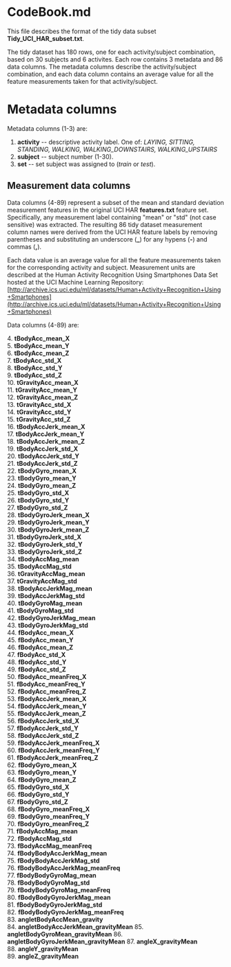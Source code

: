 # CodeBook.md

This file describes the format of the tidy data subset **Tidy\_UCI\_HAR\_subset.txt**.

The tidy dataset has 180 rows, one for each activity/subject combination, based
on 30 subjects and 6 activites. Each row contains 3 metadata and 86 data columns.
The metadata columns describe the activity/subject combination, and each data column
contains an average value for all the feature measurements taken for that
activity/subject.

# Metadata columns

Metadata columns (1-3) are:

1. **activity** -- descriptive activity label. One of: 
*LAYING, SITTING, STANDING, WALKING, WALKING\_DOWNSTAIRS, WALKING\_UPSTAIRS*
2. **subject** -- subject number (1-30).
3. **set** -- set subject was assigned to (*train* or *test*).

## Measurement data columns

Data columns (4-89) represent a subset of the mean and standard deviation
measurement features in the original UCI HAR **features.txt** feature set.
Specifically, any measurement label containing "mean" or "std" (not case sensitive)
was extracted. The resulting 86 tidy dataset measurement column names were derived from 
the UCI HAR feature labels by removing parentheses and substituting an underscore (**\_**) 
for any hypens (**-**) and commas (**,**).

Each data value is an average value for all
the feature measurements taken for the corresponding activity and subject.
Measurement units are described at the
Human Activity Recognition Using Smartphones Data Set hosted at the UCI Machine
Learning Repository: [http://archive.ics.uci.edu/ml/datasets/Human+Activity+Recognition+Using+Smartphones](http://archive.ics.uci.edu/ml/datasets/Human+Activity+Recognition+Using+Smartphones)

Data columns (4-89) are: 

4\. **tBodyAcc\_mean\_X**                   
5\. **tBodyAcc\_mean\_Y**                   
6\. **tBodyAcc\_mean\_Z**                   
7\. **tBodyAcc\_std\_X**                    
8\. **tBodyAcc\_std\_Y**                    
9\. **tBodyAcc\_std\_Z**                    
10\. **tGravityAcc\_mean\_X**                
11\. **tGravityAcc\_mean\_Y**                
12\. **tGravityAcc\_mean\_Z**                
13\. **tGravityAcc\_std\_X**                 
14\. **tGravityAcc\_std\_Y**                 
15\. **tGravityAcc\_std\_Z**                 
16\. **tBodyAccJerk\_mean\_X**               
17\. **tBodyAccJerk\_mean\_Y**               
18\. **tBodyAccJerk\_mean\_Z**               
19\. **tBodyAccJerk\_std\_X**                
20\. **tBodyAccJerk\_std\_Y**                
21\. **tBodyAccJerk\_std\_Z**                
22\. **tBodyGyro\_mean\_X**                  
23\. **tBodyGyro\_mean\_Y**                  
24\. **tBodyGyro\_mean\_Z**                  
25\. **tBodyGyro\_std\_X**                   
26\. **tBodyGyro\_std\_Y**                   
27\. **tBodyGyro\_std\_Z**                   
28\. **tBodyGyroJerk\_mean\_X**              
29\. **tBodyGyroJerk\_mean\_Y**              
30\. **tBodyGyroJerk\_mean\_Z**              
31\. **tBodyGyroJerk\_std\_X**               
32\. **tBodyGyroJerk\_std\_Y**               
33\. **tBodyGyroJerk\_std\_Z**               
34\. **tBodyAccMag\_mean**                  
35\. **tBodyAccMag\_std**                   
36\. **tGravityAccMag\_mean**               
37\. **tGravityAccMag\_std**                
38\. **tBodyAccJerkMag\_mean**              
39\. **tBodyAccJerkMag\_std**               
40\. **tBodyGyroMag\_mean**                 
41\. **tBodyGyroMag\_std**                  
42\. **tBodyGyroJerkMag\_mean**             
43\. **tBodyGyroJerkMag\_std**              
44\. **fBodyAcc\_mean\_X**                   
45\. **fBodyAcc\_mean\_Y**                   
46\. **fBodyAcc\_mean\_Z**                   
47\. **fBodyAcc\_std\_X**                    
48\. **fBodyAcc\_std\_Y**                    
49\. **fBodyAcc\_std\_Z**                    
50\. **fBodyAcc\_meanFreq\_X**               
51\. **fBodyAcc\_meanFreq\_Y**               
52\. **fBodyAcc\_meanFreq\_Z**               
53\. **fBodyAccJerk\_mean\_X**               
54\. **fBodyAccJerk\_mean\_Y**               
55\. **fBodyAccJerk\_mean\_Z**               
56\. **fBodyAccJerk\_std\_X**                
57\. **fBodyAccJerk\_std\_Y**                
58\. **fBodyAccJerk\_std\_Z**                
59\. **fBodyAccJerk\_meanFreq\_X**           
60\. **fBodyAccJerk\_meanFreq\_Y**           
61\. **fBodyAccJerk\_meanFreq\_Z**           
62\. **fBodyGyro\_mean\_X**                  
63\. **fBodyGyro\_mean\_Y**                  
64\. **fBodyGyro\_mean\_Z**                  
65\. **fBodyGyro\_std\_X**                   
66\. **fBodyGyro\_std\_Y**                   
67\. **fBodyGyro\_std\_Z**                   
68\. **fBodyGyro\_meanFreq\_X**              
69\. **fBodyGyro\_meanFreq\_Y**              
70\. **fBodyGyro\_meanFreq\_Z**              
71\. **fBodyAccMag\_mean**                  
72\. **fBodyAccMag\_std**                   
73\. **fBodyAccMag\_meanFreq**              
74\. **fBodyBodyAccJerkMag\_mean**          
75\. **fBodyBodyAccJerkMag\_std**           
76\. **fBodyBodyAccJerkMag\_meanFreq**      
77\. **fBodyBodyGyroMag\_mean**             
78\. **fBodyBodyGyroMag\_std**              
79\. **fBodyBodyGyroMag\_meanFreq**         
80\. **fBodyBodyGyroJerkMag\_mean**         
81\. **fBodyBodyGyroJerkMag\_std**          
82\. **fBodyBodyGyroJerkMag\_meanFreq**     
83\. **angletBodyAccMean\_gravity**         
84\. **angletBodyAccJerkMean\_gravityMean**
85\. **angletBodyGyroMean\_gravityMean**
86\. **angletBodyGyroJerkMean\_gravityMean**
87\. **angleX\_gravityMean**                
88\. **angleY\_gravityMean**                
89\. **angleZ\_gravityMean** 
